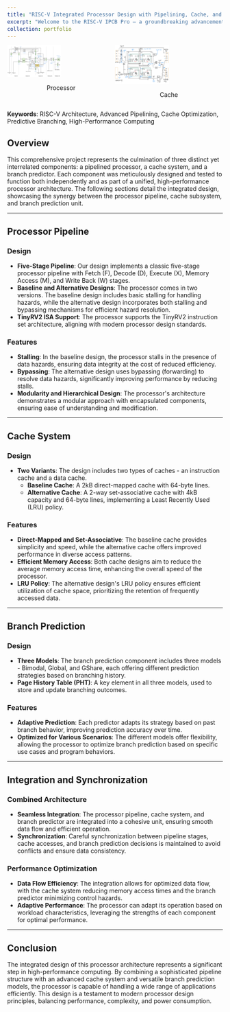 ```yaml
---
title: "RISC-V Integrated Processor Design with Pipelining, Cache, and Branch Prediction"
excerpt: "Welcome to the RISC-V IPCB Pro – a groundbreaking advancement in microprocessor technology. Merging advanced pipelining, optimized cache, and predictive branching within the robust RISC-V architecture, this processor is tailored for peak efficiency and speed. Ideal for tech enthusiasts and professionals alike, the RISC-V IPCB Pro marks a new era in high-performance computing. Discover how it's redefining processor design!<br/><img src='/images/processor.png'>"
collection: portfolio
---
```


<div style="display:flex; justify-content:space-around;">
  <div>
    <img src='/images/processor_datapath.png' style="width:50%;" />
    <p style="text-align:center;">Processor</p>
  </div>
  <div>
    <img src='/images/cache.jpg' style="width:50%;" />
    <p style="text-align:center;">Cache</p>
  </div>
</div>
 
**Keywords**: RISC-V Architecture, Advanced Pipelining, Cache Optimization, Predictive Branching, High-Performance Computing

## Overview

This comprehensive project represents the culmination of three distinct yet interrelated components: a pipelined processor, a cache system, and a branch predictor. Each component was meticulously designed and tested to function both independently and as part of a unified, high-performance processor architecture. The following sections detail the integrated design, showcasing the synergy between the processor pipeline, cache subsystem, and branch prediction unit.

---

## Processor Pipeline

### Design
- **Five-Stage Pipeline**: Our design implements a classic five-stage processor pipeline with Fetch (F), Decode (D), Execute (X), Memory Access (M), and Write Back (W) stages.
- **Baseline and Alternative Designs**: The processor comes in two versions. The baseline design includes basic stalling for handling hazards, while the alternative design incorporates both stalling and bypassing mechanisms for efficient hazard resolution.
- **TinyRV2 ISA Support**: The processor supports the TinyRV2 instruction set architecture, aligning with modern processor design standards.

### Features
- **Stalling**: In the baseline design, the processor stalls in the presence of data hazards, ensuring data integrity at the cost of reduced efficiency.
- **Bypassing**: The alternative design uses bypassing (forwarding) to resolve data hazards, significantly improving performance by reducing stalls.
- **Modularity and Hierarchical Design**: The processor's architecture demonstrates a modular approach with encapsulated components, ensuring ease of understanding and modification.

---

## Cache System

### Design
- **Two Variants**: The design includes two types of caches - an instruction cache and a data cache.
    - **Baseline Cache**: A 2kB direct-mapped cache with 64-byte lines.
    - **Alternative Cache**: A 2-way set-associative cache with 4kB capacity and 64-byte lines, implementing a Least Recently Used (LRU) policy.

### Features
- **Direct-Mapped and Set-Associative**: The baseline cache provides simplicity and speed, while the alternative cache offers improved performance in diverse access patterns.
- **Efficient Memory Access**: Both cache designs aim to reduce the average memory access time, enhancing the overall speed of the processor.
- **LRU Policy**: The alternative design's LRU policy ensures efficient utilization of cache space, prioritizing the retention of frequently accessed data.

---

## Branch Prediction

### Design
- **Three Models**: The branch prediction component includes three models - Bimodal, Global, and GShare, each offering different prediction strategies based on branching history.
- **Page History Table (PHT)**: A key element in all three models, used to store and update branching outcomes.

### Features
- **Adaptive Prediction**: Each predictor adapts its strategy based on past branch behavior, improving prediction accuracy over time.
- **Optimized for Various Scenarios**: The different models offer flexibility, allowing the processor to optimize branch prediction based on specific use cases and program behaviors.

---

## Integration and Synchronization

### Combined Architecture
- **Seamless Integration**: The processor pipeline, cache system, and branch predictor are integrated into a cohesive unit, ensuring smooth data flow and efficient operation.
- **Synchronization**: Careful synchronization between pipeline stages, cache accesses, and branch prediction decisions is maintained to avoid conflicts and ensure data consistency.

### Performance Optimization
- **Data Flow Efficiency**: The integration allows for optimized data flow, with the cache system reducing memory access times and the branch predictor minimizing control hazards.
- **Adaptive Performance**: The processor can adapt its operation based on workload characteristics, leveraging the strengths of each component for optimal performance.

---

## Conclusion

The integrated design of this processor architecture represents a significant step in high-performance computing. By combining a sophisticated pipeline structure with an advanced cache system and versatile branch prediction models, the processor is capable of handling a wide range of applications efficiently. This design is a testament to modern processor design principles, balancing performance, complexity, and power consumption.

